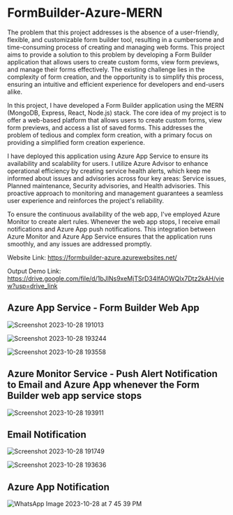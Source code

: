 # FormBuilder-Azure-MERN

The problem that this project addresses is the absence of a user-friendly, flexible, and customizable form builder tool, resulting in a cumbersome and time-consuming process of creating and managing web forms. This project aims to provide a solution to this problem by developing a Form Builder application that allows users to create custom forms, view form previews, and manage their forms effectively. The existing challenge lies in the complexity of form creation, and the opportunity is to simplify this process, ensuring an intuitive and efficient experience for developers and end-users alike.

In this project, I have developed a Form Builder application using the MERN (MongoDB, Express, React, Node.js) stack. The core idea of my project is to offer a web-based platform that allows users to create custom forms, view form previews, and access a list of saved forms. This addresses the problem of tedious and complex form creation, with a primary focus on providing a simplified form creation experience.

I have deployed this application using Azure App Service to ensure its availability and scalability for users. I utilize Azure Advisor to enhance operational efficiency by creating service health alerts, which keep me informed about issues and advisories across four key areas: Service issues, Planned maintenance, Security advisories, and Health advisories. This proactive approach to monitoring and management guarantees a seamless user experience and reinforces the project's reliability.

To ensure the continuous availability of the web app, I've employed Azure Monitor to create alert rules. Whenever the web app stops, I receive email notifications and Azure App push notifications. This integration between Azure Monitor and Azure App Service ensures that the application runs smoothly, and any issues are addressed promptly.

Website Link: https://formbuilder-azure.azurewebsites.net/

Output Demo Link: https://drive.google.com/file/d/1bJINs9xeMjTSrD34lfAOWQIx7Dtz2kAH/view?usp=drive_link

## Azure App Service - Form Builder Web App

![Screenshot 2023-10-28 191013](https://github.com/Gayathri-S-26/FormBuilder-Azure-MERN/assets/85394882/3d5e2a61-7cb4-4884-b768-677feffdb1a9)

![Screenshot 2023-10-28 193244](https://github.com/Gayathri-S-26/FormBuilder-Azure-MERN/assets/85394882/26da53ec-c801-4bae-8e2b-e3af9b7fb613)

![Screenshot 2023-10-28 193558](https://github.com/Gayathri-S-26/FormBuilder-Azure-MERN/assets/85394882/b3b2cd00-842d-4a79-b0c8-85324e15697c)

## Azure Monitor Service - Push Alert Notification to Email and Azure App whenever the Form Builder web app service stops

![Screenshot 2023-10-28 193911](https://github.com/Gayathri-S-26/FormBuilder-Azure-MERN/assets/85394882/ad988316-8738-4d14-951b-3113367e7344)

## Email Notification

![Screenshot 2023-10-28 191749](https://github.com/Gayathri-S-26/FormBuilder-Azure-MERN/assets/85394882/d67d757e-fa4c-4454-b00f-19abb072ae88)

![Screenshot 2023-10-28 193636](https://github.com/Gayathri-S-26/FormBuilder-Azure-MERN/assets/85394882/f0f8e658-bfaa-4ee0-acea-093db1e60b51)

## Azure App Notification

![WhatsApp Image 2023-10-28 at 7 45 39 PM](https://github.com/Gayathri-S-26/FormBuilder-Azure-MERN/assets/85394882/81a0c84f-22ce-4dee-9c72-914062c267a9)












